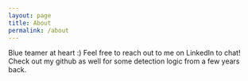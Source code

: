 ```yaml
---
layout: page
title: About
permalink: /about
---
```


Blue teamer at heart :) Feel free to reach out to me on LinkedIn to chat! Check out my github as well for some detection logic from a few years back.

